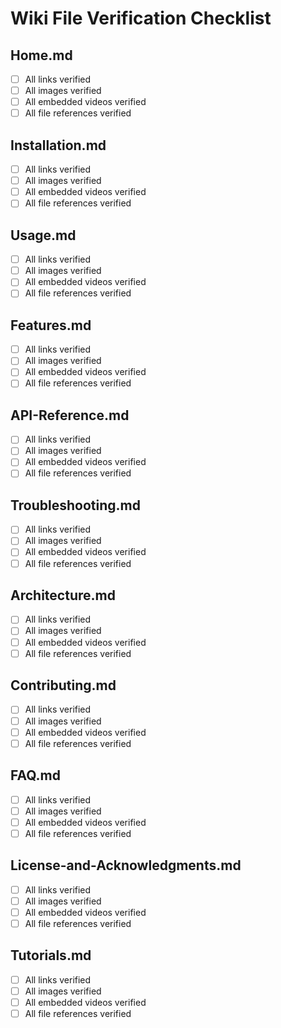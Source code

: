 # Wiki File Verification Checklist

## Home.md
- [ ] All links verified
- [ ] All images verified
- [ ] All embedded videos verified
- [ ] All file references verified

## Installation.md
- [ ] All links verified
- [ ] All images verified
- [ ] All embedded videos verified
- [ ] All file references verified

## Usage.md
- [ ] All links verified
- [ ] All images verified
- [ ] All embedded videos verified
- [ ] All file references verified

## Features.md
- [ ] All links verified
- [ ] All images verified
- [ ] All embedded videos verified
- [ ] All file references verified

## API-Reference.md
- [ ] All links verified
- [ ] All images verified
- [ ] All embedded videos verified
- [ ] All file references verified

## Troubleshooting.md
- [ ] All links verified
- [ ] All images verified
- [ ] All embedded videos verified
- [ ] All file references verified

## Architecture.md
- [ ] All links verified
- [ ] All images verified
- [ ] All embedded videos verified
- [ ] All file references verified

## Contributing.md
- [ ] All links verified
- [ ] All images verified
- [ ] All embedded videos verified
- [ ] All file references verified

## FAQ.md
- [ ] All links verified
- [ ] All images verified
- [ ] All embedded videos verified
- [ ] All file references verified

## License-and-Acknowledgments.md
- [ ] All links verified
- [ ] All images verified
- [ ] All embedded videos verified
- [ ] All file references verified

## Tutorials.md
- [ ] All links verified
- [ ] All images verified
- [ ] All embedded videos verified
- [ ] All file references verified
